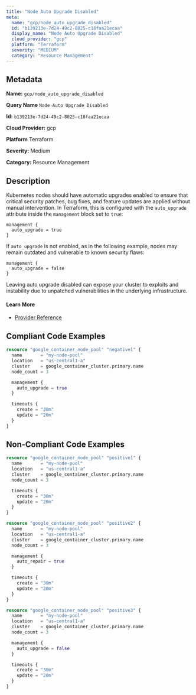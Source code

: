 ```yaml
---
title: "Node Auto Upgrade Disabled"
meta:
  name: "gcp/node_auto_upgrade_disabled"
  id: "b139213e-7d24-49c2-8025-c18faa21ecaa"
  display_name: "Node Auto Upgrade Disabled"
  cloud_provider: "gcp"
  platform: "Terraform"
  severity: "MEDIUM"
  category: "Resource Management"
---
```

## Metadata

**Name:** `gcp/node_auto_upgrade_disabled`

**Query Name** `Node Auto Upgrade Disabled`

**Id:** `b139213e-7d24-49c2-8025-c18faa21ecaa`

**Cloud Provider:** gcp

**Platform** Terraform

**Severity:** Medium

**Category:** Resource Management

## Description
Kubernetes nodes should have automatic upgrades enabled to ensure that critical security patches, bug fixes, and feature updates are applied without manual intervention. In Terraform, this is configured with the `auto_upgrade` attribute inside the `management` block set to `true`:

```
management {
  auto_upgrade = true
}
```

If `auto_upgrade` is not enabled, as in the following example, nodes may remain outdated and vulnerable to known security flaws:

```
management {
  auto_upgrade = false
}
```

Leaving auto upgrade disabled can expose your cluster to exploits and instability due to unpatched vulnerabilities in the underlying infrastructure.

#### Learn More

 - [Provider Reference](https://registry.terraform.io/providers/hashicorp/google/latest/docs/resources/container_node_pool#auto_upgrade)


## Compliant Code Examples
```terraform
resource "google_container_node_pool" "negative1" {
  name       = "my-node-pool"
  location   = "us-central1-a"
  cluster    = google_container_cluster.primary.name
  node_count = 3

  management {
    auto_upgrade = true
  }

  timeouts {
    create = "30m"
    update = "20m"
  }
}
```
## Non-Compliant Code Examples
```terraform
resource "google_container_node_pool" "positive1" {
  name       = "my-node-pool"
  location   = "us-central1-a"
  cluster    = google_container_cluster.primary.name
  node_count = 3

  timeouts {
    create = "30m"
    update = "20m"
  }
}

resource "google_container_node_pool" "positive2" {
  name       = "my-node-pool"
  location   = "us-central1-a"
  cluster    = google_container_cluster.primary.name
  node_count = 3

  management {
    auto_repair = true
  }

  timeouts {
    create = "30m"
    update = "20m"
  }
}

resource "google_container_node_pool" "positive3" {
  name       = "my-node-pool"
  location   = "us-central1-a"
  cluster    = google_container_cluster.primary.name
  node_count = 3

  management {
    auto_upgrade = false
  }

  timeouts {
    create = "30m"
    update = "20m"
  }
}

```